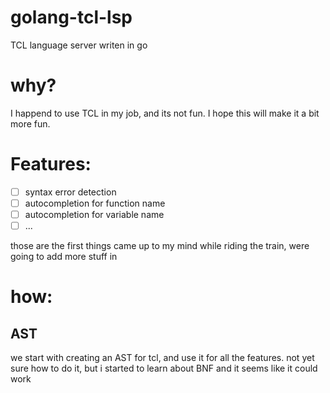 # golang-tcl-lsp
TCL language server writen in go

# why?
I happend to use TCL in my job, and its not fun.
I hope this will make it a bit more fun.

# Features:
- [ ] syntax error detection
- [ ] autocompletion for function name
- [ ] autocompletion for variable name
- [ ] ...

those are the first things came up to my mind while riding the train,
were going to add more stuff in

# how:
## AST
we start with creating an AST for tcl, and use it for all the features.
not yet sure how to do it, but i started to learn about BNF and it seems like it could work



 
